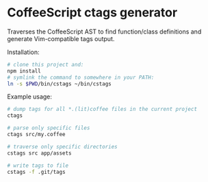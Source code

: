 # CoffeeScript ctags generator

Traverses the CoffeeScript AST to find function/class definitions and generate
Vim-compatible tags output.

Installation:

```sh
# clone this project and:
npm install
# symlink the command to somewhere in your PATH:
ln -s $PWD/bin/cstags ~/bin/cstags
```

Example usage:

```sh
# dump tags for all *.(lit)coffee files in the current project
ctags

# parse only specific files
ctags src/my.coffee

# traverse only specific directories
cstags src app/assets

# write tags to file
cstags -f .git/tags
```
